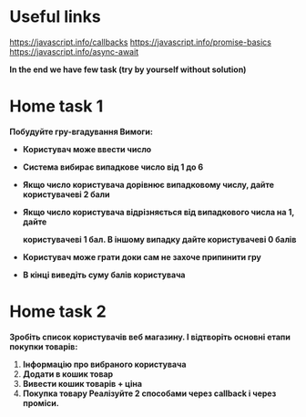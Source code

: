 # ****Useful links****

https://javascript.info/callbacks
https://javascript.info/promise-basics
https://javascript.info/async-await

**In the end we have few task (try by yourself without solution)**


# ****Home task 1****

**Побудуйте гру-вгадування
Вимоги:**

- **Користувач може ввести число**
- **Система вибирає випадкове число від 1 до 6**
- **Якщо число користувача дорівнює випадковому числу, дайте користувачеві 2 бали**
- **Якщо число користувача відрізняється від випадкового числа на 1, дайте**

  **користувачеві 1 бал. В іншому випадку дайте користувачеві 0 балів**

- **Користувач може грати доки сам не захоче припинити гру**
- **В кінці виведіть суму балів користувача**

# ****Home task 2****

**Зробіть список користувачів веб магазину. І відтворіть основні етапи покупки товарів:**

1. **Інформацію про вибраного користувача**
2. **Додати в кошик товар**
3. **Вивести кошик товарів + ціна**
4. **Покупка товару
   Реалізуйте 2 способами через callback і через проміси.**